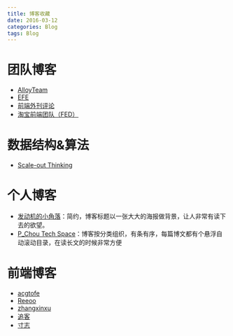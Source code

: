 ```yaml
---
title: 博客收藏
date: 2016-03-12
categories: Blog
tags: Blog
---
```


# 团队博客
- [AlloyTeam](http://www.alloyteam.com/)
- [EFE](http://efe.baidu.com/)
- [前端外刊评论](http://qianduan.guru/)
- [淘宝前端团队（FED）](http://taobaofed.org/)

# 数据结构&算法
- [Scale-out Thinking](http://www.cnblogs.com/gaochundong/)

# 个人博客
- [发动机的小角落](http://pizida.com/)：简约，博客标题以一张大大的海报做背景，让人非常有读下去的欲望。
- [P_Chou Tech Space](http://www.pchou.info/)：博客按分类组织，有条有序，每篇博文都有个悬浮自动滚动目录，在读长文的时候非常方便

# 前端博客
- [acgtofe](http://acgtofe.com/)
- [Reeoo](https://reeoo.me/)
- [zhangxinxu](http://www.zhangxinxu.com/wordpress/)
- [追客](http://drakeleung.github.io/blog/)
- [寸志](http://island205.github.io/)
